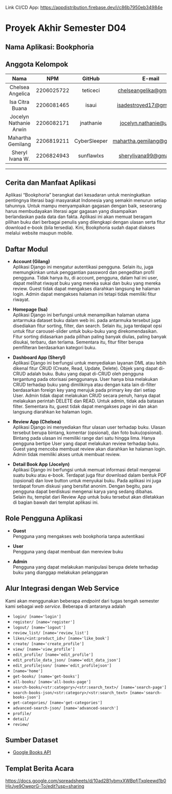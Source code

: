 Link CI/CD App: https://appdistribution.firebase.dev/i/c86b7950eb34984e
# Proyek Akhir Semester D04

## Nama Aplikasi: Bookphoria

## Anggota Kelompok
| Nama | NPM | GitHub | E-mail |
| :--------------: | :--------: | :-: | :-: |
| Chelsea Angelica | 2206025722 | teticeci | chelseangelika@gmail.com
| Isa Citra Buana | 2206081465 | isaui | isadestroyed17@gmail.com
| Jocelyn Nathanie Arwin | 2206082171 | jnathanie | jocelyn.nathanie@ui.ac.id
| Mahartha Gemilang | 2206819211 | CyberSleeper | mahartha.gemilang@gmail.com
| Sheryl Ivana W. | 2206824943 | sunflawlxs | sherylivana99@gmail.com

---

## Cerita dan Manfaat Aplikasi
Aplikasi “Bookphoria” berangkat dari kesadaran untuk meningkatkan pentingnya literasi bagi masyarakat Indonesia yang semakin menurun setiap tahunnya.  Untuk mampu menyampaikan gagasan dengan baik, seseorang harus membudayakan literasi agar gagasan yang disampaikan berlandaskan pada data dan fakta. Aplikasi ini akan memuat beragam pilihan buku dari berbagai penulis yang dilengkapi dengan ulasan serta fitur download e-book (bila tersedia). Kini, Bookphoria sudah dapat diakses melalui website maupun mobile.

## Daftar Modul
- **Account (Gilang)**<br>
Aplikasi Django ini mengatur autentikasi pengguna. Selain itu, juga memungkinkan untuk penggantian password dan pengeditan profil pengguna. Tidak hanya itu, di account, pengguna, dalam hal ini user, dapat melihat riwayat buku yang mereka sukai dan buku yang mereka review. Guest tidak dapat mengakses diarahkan langsung ke halaman login. Admin dapat mengakses halaman ini tetapi tidak memiliki fitur riwayat.

- **Homepage (Isa)**<br>
Aplikasi Django ini berfungsi untuk menampilkan halaman utama antarmuka dataset buku dalam web ini. pada antarmuka tersebut juga disediakan fitur sorting, filter, dan search. Selain itu, juga terdapat opsi untuk fitur carousel-slider untuk buku-buku yang direkomendasikan. Fitur sorting didasarkan pada pilihan paling banyak diulas, paling banyak disukai, terbaru, dan terlama. Sementara itu, fitur filter berupa pemfilteran berdasarkan kategori buku. 

- **Dashboard App (Sheryl)**<br>
Aplikasi Django ini berfungsi untuk menyediakan layanan DML atau lebih dikenal fitur CRUD (Create, Read, Update, Delete). Objek yang dapat di-CRUD adalah buku. Buku yang dapat di-CRUD oleh pengguna tergantung pada otorisasi penggunanya. User hanya bisa melakukan CRUD terhadap buku yang dimilikinya atau dengan kata lain di-filter berdasarkan foreign key yang merujuk pada primary key dari setiap User. Admin tidak dapat melakukan CRUD secara penuh, hanya dapat melakukan perintah DELETE dan READ. Untuk admin, tidak ada batasan filter. Sementara itu, guest tidak dapat mengakses page ini dan akan langsung diarahkan ke halaman login.

- **Review App (Chelsea)**<br>
Aplikasi Django ini menyediakan fitur ulasan user terhadap buku. Ulasan tersebut berupa bintang, komentar (opsional), dan foto buku(opsional). Bintang pada ulasan ini memiliki range dari satu hingga lima. Hanya pengguna bertipe User yang dapat melakukan review terhadap buku. Guest yang mencoba membuat review akan diarahkan ke halaman login. Admin tidak memiliki akses untuk membuat review.

- **Detail Book App (Jocelyn)**<br>
Aplikasi Django ini berfungsi untuk memuat informasi detail mengenai suatu buku atau e-book. Terdapat juga fitur download dalam bentuk PDF (opsional) dan love button untuk menyukai buku. Pada aplikasi ini juga terdapat forum diskusi yang bersifat anonim. Dengan begitu, para pengguna dapat berdiskusi mengenai karya yang sedang dibahas. Selain itu, templat dari Review App untuk buku tersebut akan diletakkan di bagian bawah dari templat aplikasi ini.

## Role Pengguna Aplikasi
- **Guest**<br>
Pengguna yang mengakses web bookphoria tanpa autentikasi

- **User**<br>
Pengguna yang dapat membuat dan mereview buku

- **Admin**<br>
Pengguna yang dapat melakukan manipulasi berupa delete terhadap buku yang dianggap melakukan pelanggaran

## Alur Integrasi dengan Web Service
Kami akan menggunakan beberapa *endpoint* dari tugas tengah semester kami sebagai *web service*. Beberapa di antaranya adalah
- `login/ [name='login']`
- `register/ [name='register']`
- `logout/ [name='logout']`
- `review_list/ [name='review_list']`
- `likes/<int:product_id>/ [name='like_book']`
- `create/ [name='create_profile']`
- `view/ [name='view_profile']`
- `edit_profile/ [name='edit_profile']`
- `edit_profile_data_json/ [name='edit_data_json']`
- `edit_profilejson/ [name='edit_profilejson']`
- `[name='home']`
- `get-books/ [name='get-books']`
- `all-books/ [name='all-books-page']`
- `search-books/<str:category>/<str:search_text>/ [name='search-page']`
- `search-books-json/<str:category>/<str:search_text> [name='search-books-json']`
- `get-categories/ [name='get-categories']`
- `advanced-search-json/ [name='advanced-search']`
- `profile/`
- `detail/`
- `review/`

## Sumber Dataset
- [Google Books API](https://developers.google.com/books/)

## Templat Berita Acara
https://docs.google.com/spreadsheets/d/10ad2B1ybmxXWBpfjTxqleewd1b0HjrJye9OweprG-To/edit?usp=sharing
